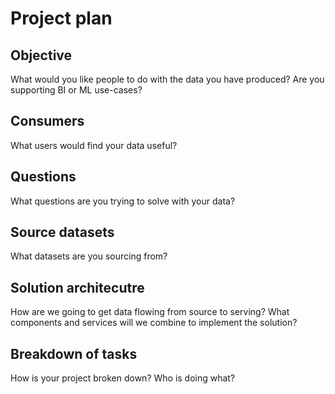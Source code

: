 # Project plan 

## Objective 
What would you like people to do with the data you have produced? Are you supporting BI or ML use-cases? 

## Consumers 
What users would find your data useful?

## Questions 
What questions are you trying to solve with your data? 

## Source datasets 
What datasets are you sourcing from?

## Solution architecutre
How are we going to get data flowing from source to serving? What components and services will we combine to implement the solution?

## Breakdown of tasks 
How is your project broken down? Who is doing what?

